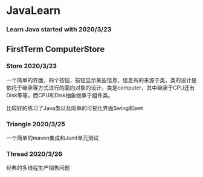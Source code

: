 # JavaLearn

### Learn Java started with 2020/3/23

## FirstTerm ComputerStore

### Store 2020/3/23

一个简单的界面，四个按钮，按钮显示某些信息，信息有的来源于类，类的设计是依托于继承等方式进行的面向对象的设计，类是computer，其中继承于CPU还有Disk等等，而CPU和Disk抽象继承于组件类。

比较好的练习了Java类以及简单的可视化界面Swing和awt

### Triangle 2020/3/25

一个简单的maven集成和Junit单元测试

### Thread 2020/3/26

经典的多线程生产销售问题
